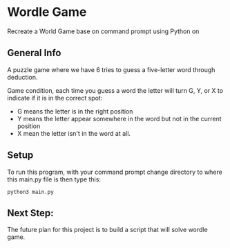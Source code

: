 # Wordle Game
Recreate a World Game base on command prompt using Python on

## General Info
A puzzle game where we have 6 tries to guess a five-letter word through deduction.

Game condition, each time you guess a word the letter will turn G, Y, or X to indicate if it is in the correct spot:
* G means the letter is in the right position
* Y means the letter appear somewhere in the word but not in the current position
* X mean the letter isn't in the word at all.

## Setup
To run this program, with your command prompt change directory to where this main.py file is then type this:
```
python3 main.py
```

## Next Step:
The future plan for this project is to build a script that will solve wordle game.